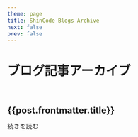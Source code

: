 ```yaml
---
theme: page
title: ShinCode Blogs Archive
next: false
prev: false
---
```


<script setup>
import { data as posts } from './.vitepress/theme/posts.data.ts'
</script>

# ブログ記事アーカイブ

<br/>

<article v-for="post of posts" class="home-posts-article">
  <p>
    <a :href="post.url" class="home-posts-article-title">{{post.frontmatter.title}}</a>
  </p>
  <p>
    <a :href="post.url">続きを読む</a>
  </p>
</article>

<style>
.home-posts-article {
  border-top: 1px solid var(--vp-c-divider);
  justify-content: space-between;
  padding: 10px 0;
}

.home-posts-article p {
  margin: 10px 0;
}

.home-posts-article .home-posts-article-title {
  color: var(--vp-c-text-1);
  font-size: 20px;
  font-weight: 700;
  line-height: 1.5;
  text-decoration: none !important;
}
</style>
